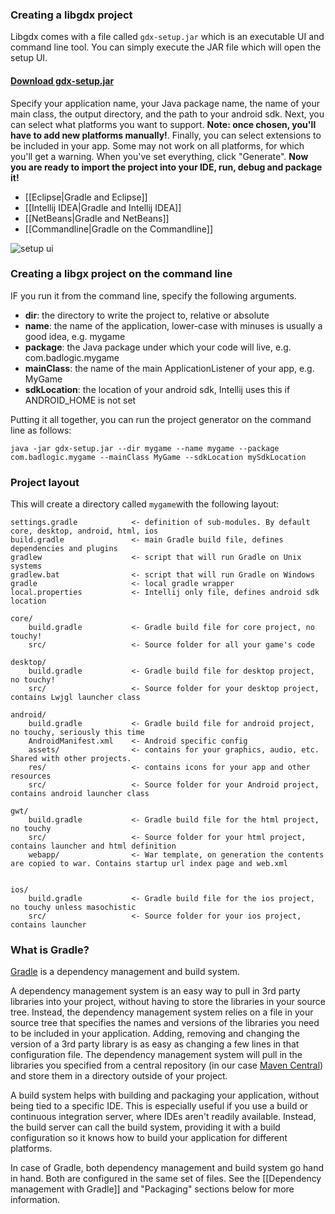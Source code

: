 ### Creating a libgdx project
Libgdx comes with a file called `gdx-setup.jar` which is an executable UI and command line tool. You can simply execute the JAR file which will open the setup UI.

#### [Download gdx-setup.jar](https://bitly.com/1i3C7i3)

Specify your application name, your Java package name, the name of your main class, the output directory, and the path to your android sdk. Next, you can select what platforms you want to support. **Note: once chosen, you'll have to add new platforms manually!**. Finally, you can select extensions to be included in your app. Some may not work on all platforms, for which you'll get a warning. When you've set everything, click "Generate". **Now you are ready to import the project into your IDE, run, debug and package it!**

  * [[Eclipse|Gradle and Eclipse]]
  * [[Intellij IDEA|Gradle and Intellij IDEA]]
  * [[NetBeans|Gradle and NetBeans]]
  * [[Commandline|Gradle on the Commandline]]

![setup ui](http://144.76.220.132/uploads/Screen%20Shot%202014-04-16%20at%2023.59.48-qVxlZr2zxk.png)

### Creating a libgx project on the command line
IF you run it from the command line, specify the following arguments.

* **dir**: the directory to write the project to, relative or absolute
* **name**: the name of the application, lower-case with minuses is usually a good idea, e.g. mygame
* **package**: the Java package under which your code will live, e.g. com.badlogic.mygame
* **mainClass**: the name of the main ApplicationListener of your app, e.g. MyGame
* **sdkLocation**: the location of your android sdk, Intellij uses this if ANDROID_HOME is not set

Putting it all together, you can run the project generator on the command line as follows:

`java -jar gdx-setup.jar --dir mygame --name mygame --package com.badlogic.mygame --mainClass MyGame --sdkLocation mySdkLocation`

### Project layout
This will create a directory called `mygame`with the following layout:

```
settings.gradle            <- definition of sub-modules. By default core, desktop, android, html, ios
build.gradle               <- main Gradle build file, defines dependencies and plugins
gradlew                    <- script that will run Gradle on Unix systems
gradlew.bat                <- script that will run Gradle on Windows
gradle                     <- local gradle wrapper
local.properties           <- Intellij only file, defines android sdk location

core/
    build.gradle           <- Gradle build file for core project, no touchy!
    src/                   <- Source folder for all your game's code

desktop/
    build.gradle           <- Gradle build file for desktop project, no touchy!
    src/                   <- Source folder for your desktop project, contains Lwjgl launcher class

android/
    build.gradle           <- Gradle build file for android project, no touchy, seriously this time
    AndroidManifest.xml    <- Android specific config
    assets/                <- contains for your graphics, audio, etc.  Shared with other projects.
    res/                   <- contains icons for your app and other resources
    src/                   <- Source folder for your Android project, contains android launcher class

gwt/
    build.gradle           <- Gradle build file for the html project, no touchy
    src/                   <- Source folder for your html project, contains launcher and html definition
    webapp/                <- War template, on generation the contents are copied to war. Contains startup url index page and web.xml


ios/
    build.gradle           <- Gradle build file for the ios project, no touchy unless masochistic
    src/                   <- Source folder for your ios project, contains launcher
```

### What is Gradle?
[Gradle](http://www.gradle.org/) is a dependency management and build system. 

A dependency management system is an easy way to pull in 3rd party libraries into your project, without having to store the libraries in your source tree. Instead, the dependency management system relies on a file in your source tree that specifies the names and versions of the libraries you need to be included in your application. Adding, removing and changing the version of a 3rd party library is as easy as changing a few lines in that configuration file. The dependency management system will pull in the libraries you specified from a central repository (in our case [Maven Central](http://search.maven.org/)) and store them in a directory outside of your project.

A build system helps with building and packaging your application, without being tied to a specific IDE. This is especially useful if you use a build or continuous integration server, where IDEs aren't readily available. Instead, the build server can call the build system, providing it with a build configuration so it knows how to build your application for different platforms.

In case of Gradle, both dependency management and build system go hand in hand. Both are configured in the same set of files. See the [[Dependency management with Gradle]] and "Packaging" sections below for more information.